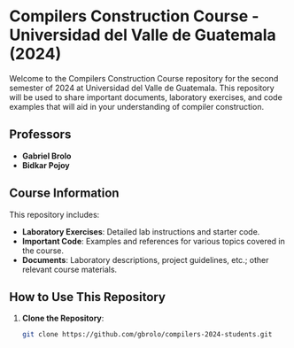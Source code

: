 # Compilers Construction Course - Universidad del Valle de Guatemala (2024)

Welcome to the Compilers Construction Course repository for the second semester of 2024 at Universidad del Valle de Guatemala. This repository will be used to share important documents, laboratory exercises, and code examples that will aid in your understanding of compiler construction.

## Professors

- **Gabriel Brolo**
- **Bidkar Pojoy**

## Course Information

This repository includes:

- **Laboratory Exercises**: Detailed lab instructions and starter code.
- **Important Code**: Examples and references for various topics covered in the course.
- **Documents**: Laboratory descriptions, project guidelines, etc.; other relevant course materials.

## How to Use This Repository

1. **Clone the Repository**: 
   ```bash
   git clone https://github.com/gbrolo/compilers-2024-students.git

